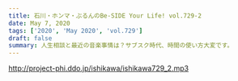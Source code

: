 ```yaml
---
title: 石川・ホンマ・ぶるんのBe-SIDE Your Life! vol.729-2
date: May 7, 2020
tags: ['2020', 'May 2020', 'vol.729']
draft: false
summary: 人生相談と最近の音楽事情は？サブスク時代、時間の使い方大変です。
---
```


http://project-phi.ddo.jp/ishikawa/ishikawa729_2.mp3